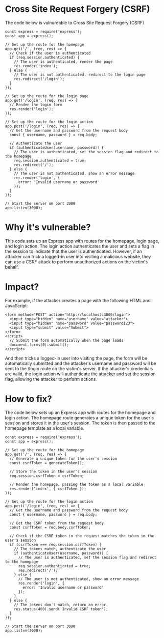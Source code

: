 # Cross Site Request Forgery (CSRF)

The code below is vulnureable to Cross Site Request Forgery (CSRF)

```
const express = require('express');
const app = express();

// Set up the route for the homepage
app.get('/', (req, res) => {
  // Check if the user is authenticated
  if (req.session.authenticated) {
    // The user is authenticated, render the page
    res.render('index');
  } else {
    // The user is not authenticated, redirect to the login page
    res.redirect('/login');
  }
});

// Set up the route for the login page
app.get('/login', (req, res) => {
  // Render the login form
  res.render('login');
});

// Set up the route for the login action
app.post('/login', (req, res) => {
  // Get the username and password from the request body
  const { username, password } = req.body;

  // Authenticate the user
  if (authenticateUser(username, password)) {
    // The user is authenticated, set the session flag and redirect to the homepage
    req.session.authenticated = true;
    res.redirect('/');
  } else {
    // The user is not authenticated, show an error message
    res.render('login', {
      error: 'Invalid username or password'
    });
  }
});

// Start the server on port 3000
app.listen(3000);
```

# Why it's vulnerable?
This code sets up an Express app with routes for the homepage, login page, and login action. The login action authenticates the user and sets a flag in the session to indicate that the user is authenticated. However, if an attacker can trick a logged-in user into visiting a malicious website, they can use a CSRF attack to perform unauthorized actions on the victim's behalf.

# Impact?
For example, if the attacker creates a page with the following HTML and JavaScript:

```
<form method="POST" action="http://localhost:3000/login">
  <input type="hidden" name="username" value="attacker">
  <input type="hidden" name="password" value="password123">
  <input type="submit" value="Submit">
</form>
<script>
  // Submit the form automatically when the page loads
  document.forms[0].submit();
</script>
```

And then tricks a logged-in user into visiting the page, the form will be automatically submitted and the attacker's username and password will be sent to the /login route on the victim's server. If the attacker's credentials are valid, the login action will authenticate the attacker and set the session flag, allowing the attacker to perform actions.

# How to fix?

The code below sets up an Express app with routes for the homepage and login action. The homepage route generates a unique token for the user's session and stores it in the user's session. The token is then passed to the homepage template as a local variable.

```
const express = require('express');
const app = express();

// Set up the route for the homepage
app.get('/', (req, res) => {
  // Generate a unique token for the user's session
  const csrfToken = generateToken();

  // Store the token in the user's session
  req.session.csrfToken = csrfToken;

  // Render the homepage, passing the token as a local variable
  res.render('index', { csrfToken });
});

// Set up the route for the login action
app.post('/login', (req, res) => {
  // Get the username and password from the request body
  const { username, password } = req.body;

  // Get the CSRF token from the request body
  const csrfToken = req.body.csrfToken;

  // Check if the CSRF token in the request matches the token in the user's session
  if (csrfToken === req.session.csrfToken) {
    // The tokens match, authenticate the user
    if (authenticateUser(username, password)) {
      // The user is authenticated, set the session flag and redirect to the homepage
      req.session.authenticated = true;
      res.redirect('/');
    } else {
      // The user is not authenticated, show an error message
      res.render('login', {
        error: 'Invalid username or password'
      });
    }
  } else {
    // The tokens don't match, return an error
    res.status(400).send('Invalid CSRF token');
  }
});

// Start the server on port 3000
app.listen(3000);
```
